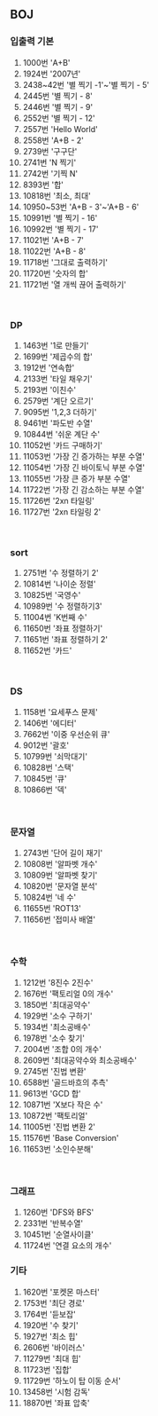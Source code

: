 ## BOJ

### 입출력 기본

<ol>
  <li>1000번 'A+B'</li>
  <li>1924번 '2007년'</li>
  <li>2438~42번 '별 찍기 -1'~'별 찍기 - 5'</li>
  <li>2445번 '별 찍기 - 8'</li>
  <li>2446번 '별 찍기 - 9'</li>
  <li>2552번 '별 찍기 - 12'</li>
  <li>2557번 'Hello World'</li>
  <li>2558번 'A+B - 2'</li>
  <li>2739번 '구구단'</li>
  <li>2741번 'N 찍기'</li>
  <li>2742번 '기찍 N'</li>
  <li>8393번 '합'</li>
  <li>10818번 '최소, 최대'</li>
  <li>10950~53번 'A+B - 3'~'A+B - 6'</li>
  <li>10991번 '별 찍기 - 16'</li>
  <li>10992번 '별 찍기 - 17'</li>
  <li>11021번 'A+B - 7'</li>
  <li>11022번 'A+B - 8'</li>
  <li>11718번 '그대로 출력하기'</li>
  <li>11720번 '숫자의 합'</li>
  <li>11721번 '열 개씩 끊어 출력하기'</li>
</ol>
<br/>

### DP

<ol>
  <li>1463번 '1로 만들기'</li>
  <li>1699번 '제곱수의 합'</li>
  <li>1912번 '연속합'</li>
  <li>2133번 '타일 채우기'</li>
  <li>2193번 '이친수'</li>
  <li>2579번 '계단 오르기'</li>
  <li>9095번 '1,2,3 더하기'</li>
  <li>9461번 '파도반 수열'</li>
  <li>10844번 '쉬운 계단 수'</li>
  <li>11052번 '카드 구매하기'</li>
  <li>11053번 '가장 긴 증가하는 부분 수열'</li>
  <li>11054번 '가장 긴 바이토닉 부분 수열'</li>
  <li>11055번 '가장 큰 증가 부분 수열'</li>
  <li>11722번 '가장 긴 감소하는 부분 수열'</li>
  <li>11726번 '2xn 타일링'</li>
  <li>11727번 '2xn 타일링 2'</li>
</ol>
<br/>

### sort

<ol>
  <li>2751번 '수 정렬하기 2'</li>
  <li>10814번 '나이순 정렬'</li>
  <li>10825번 '국영수'</li>
  <li>10989번 '수 정렬하기3'</li>
  <li>11004번 'K번째 수'</li>
  <li>11650번 '좌표 정렬하기'</li>
  <li>11651번 '좌표 정렬하기 2'</li>
  <li>11652번 '카드'</li>
</ol>
<br/>

### DS

<ol>
  <li>1158번 '요세푸스 문제'</li>
  <li>1406번 '에디터'</li>
  <li>7662번 '이중 우선순위 큐'</li>
  <li>9012번 '괄호'</li>
  <li>10799번 '쇠막대기'</li>
  <li>10828번 '스택'</li>
  <li>10845번 '큐'</li>
  <li>10866번 '덱'</li>
</ol>
<br/>

### 문자열

<ol>
  <li>2743번 '단어 길이 재기'</li>
  <li>10808번 '알파벳 개수'</li>
  <li>10809번 '알파벳 찾기'</li>
  <li>10820번 '문자열 분석'</li>
  <li>10824번 '네 수'</li>
  <li>11655번 'ROT13'</li>
  <li>11656번 '접미사 배열'</li>
</ol>
<br/>

### 수학

<ol>
  <li>1212번 '8진수 2진수'</li>
  <li>1676번 '팩토리얼 0의 개수'</li>
  <li>1850번 '최대공약수'</li>
  <li>1929번 '소수 구하기'</li>
  <li>1934번 '최소공배수'</li>
  <li>1978번 '소수 찾기'</li>
  <li>2004번 '조합 0의 개수'</li>
  <li>2609번 '최대공약수와 최소공배수'</li>
  <li>2745번 '진법 변환'</li>
  <li>6588번 '골드바흐의 추측'</li>
  <li>9613번 'GCD 합'</li>
  <li>10871번 'X보다 작은 수'</li>
  <li>10872번 '팩토리얼'</li>
  <li>11005번 '진법 변환 2'</li>
  <li>11576번 'Base Conversion'</li>
  <li>11653번 '소인수분해'</li>
</ol>
<br/>

### 그래프

<ol>
  <li>1260번 'DFS와 BFS'</li>
  <li>2331번 '반복수열'</li>
  <li>10451번 '순열사이클'</li>
  <li>11724번 '연결 요소의 개수'</li>
</ol>

### 기타

<ol>
  <li>1620번 '포켓몬 마스터'</li>
  <li>1753번 '최단 경로'</li>
  <li>1764번 '듣보잡'</li>
  <li>1920번 '수 찾기'</li>
  <li>1927번 '최소 힙'</li>
  <li>2606번 '바이러스'</li>
  <li>11279번 '최대 힙'</li>
  <li>11723번 '집합'</li>
  <li>11729번 '하노이 탑 이동 순서'</li>
  <li>13458번 '시험 감독'</li>
  <li>18870번 '좌표 압축'</li>
</ol>
<br/>
